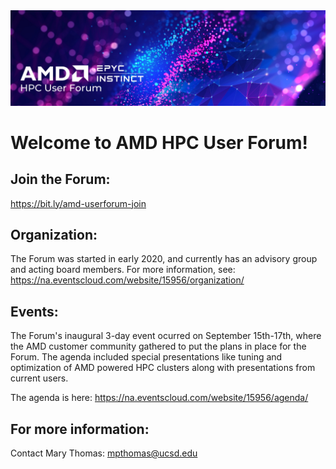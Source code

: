 
<img src="images/Smaller-AMDHPCUserTraining_header.png" alt="Comet Rack View" width="700px" />

# Welcome to AMD HPC User Forum!

## Join the Forum:
https://bit.ly/amd-userforum-join

## Organization:
The Forum was started in early 2020, and currently has an advisory group and acting board members. For more information, see:  https://na.eventscloud.com/website/15956/organization/

## Events:
The Forum's inaugural 3-day event ocurred on September 15th-17th, where the AMD customer community gathered to put the plans in place for the Forum. The agenda included special presentations like tuning and optimization of AMD powered HPC clusters along with presentations from current users.

The agenda is here: https://na.eventscloud.com/website/15956/agenda/

## For more  information: 
Contact Mary Thomas: mpthomas@ucsd.edu


